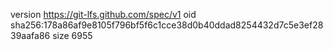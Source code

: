 version https://git-lfs.github.com/spec/v1
oid sha256:178a86af9e8105f796bf5f6c1cce38d0b40ddad8254432d7c5e3ef2839aafa86
size 6955
